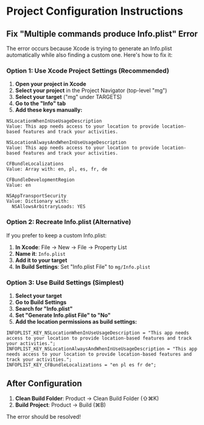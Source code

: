 # Project Configuration Instructions

## Fix "Multiple commands produce Info.plist" Error

The error occurs because Xcode is trying to generate an Info.plist automatically while also finding a custom one. Here's how to fix it:

### Option 1: Use Xcode Project Settings (Recommended)

1. **Open your project in Xcode**
2. **Select your project** in the Project Navigator (top-level "mg")
3. **Select your target** ("mg" under TARGETS)
4. **Go to the "Info" tab**
5. **Add these keys manually:**

```
NSLocationWhenInUseUsageDescription
Value: This app needs access to your location to provide location-based features and track your activities.

NSLocationAlwaysAndWhenInUseUsageDescription  
Value: This app needs access to your location to provide location-based features and track your activities.

CFBundleLocalizations
Value: Array with: en, pl, es, fr, de

CFBundleDevelopmentRegion
Value: en

NSAppTransportSecurity
Value: Dictionary with:
  NSAllowsArbitraryLoads: YES
```

### Option 2: Recreate Info.plist (Alternative)

If you prefer to keep a custom Info.plist:

1. **In Xcode**: File → New → File → Property List
2. **Name it**: `Info.plist`
3. **Add it to your target**
4. **In Build Settings**: Set "Info.plist File" to `mg/Info.plist`

### Option 3: Use Build Settings (Simplest)

1. **Select your target**
2. **Go to Build Settings**
3. **Search for "Info.plist"**
4. **Set "Generate Info.plist File" to "No"**
5. **Add the location permissions as build settings:**

```
INFOPLIST_KEY_NSLocationWhenInUseUsageDescription = "This app needs access to your location to provide location-based features and track your activities.";
INFOPLIST_KEY_NSLocationAlwaysAndWhenInUseUsageDescription = "This app needs access to your location to provide location-based features and track your activities.";
INFOPLIST_KEY_CFBundleLocalizations = "en pl es fr de";
```

## After Configuration

1. **Clean Build Folder**: Product → Clean Build Folder (⇧⌘K)
2. **Build Project**: Product → Build (⌘B)

The error should be resolved!
